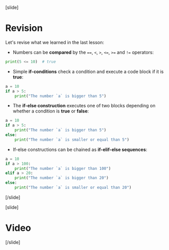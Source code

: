 [slide]
# Revision
Let's revise what we learned in the last lesson:
- Numbers can be **compared** by the `==`, `<`, `>`, `<=`, `>=` and `!=` operators:
```py live
print(5 <= 10)  # true
```

- Simple **if-conditions** check a condition and execute a code block if it is **true**:
```py live
a = 10
if a > 5:
    print("The number `a` is bigger than 5")
```

- The **if-else construction** executes one of two blocks depending on whether a condition is **true** or **false**:
```py live
a = 10
if a > 5:
    print("The number `a` is bigger than 5")
else:
    print("The number `a` is smaller or equal than 5")
```

- If-else constructions can be chained as **if-elif-else sequences**:
```py live
a = 10
if a > 100:
    print("The number `a` is bigger than 100")
elif a > 20:
    print("The number `a` is bigger than 20")
else:
    print("The number `a` is smaller or equal than 20")
```
[/slide]

[slide]
# Video


[/slide]